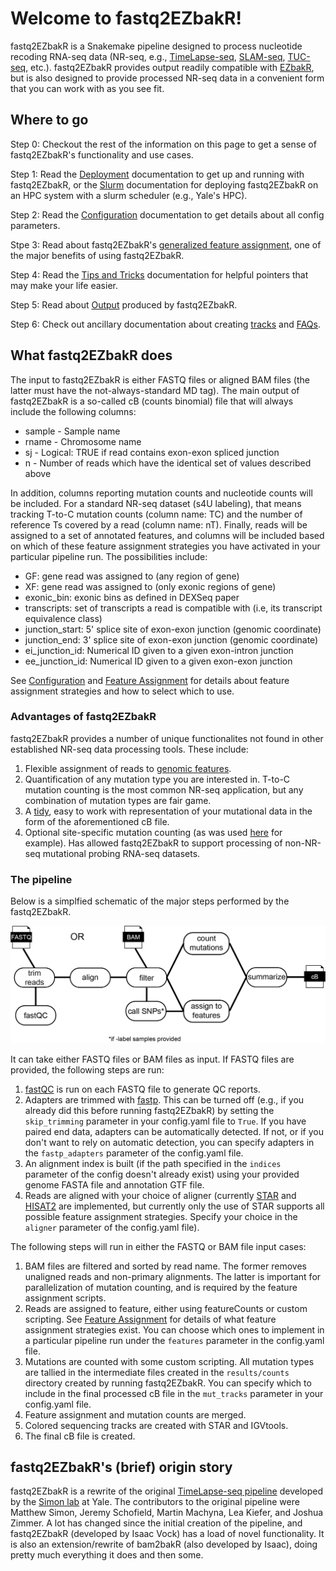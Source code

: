 # Welcome to fastq2EZbakR!

fastq2EZbakR is a Snakemake pipeline designed to process nucleotide recoding RNA-seq data (NR-seq, e.g., [TimeLapse-seq](https://www.nature.com/articles/nmeth.4582), [SLAM-seq](https://www.nature.com/articles/nmeth.4435), [TUC-seq](https://pubmed.ncbi.nlm.nih.gov/31768978/), etc.). fastq2EZbakR provides output readily compatible with [EZbakR](https://github.com/isaacvock/EZbakR), but is also designed to provide processed NR-seq data in a convenient form that you can work with as you see fit.

## Where to go

Step 0: Checkout the rest of the information on this page to get a sense of fastq2EZbakR's functionality and use cases.

Step 1: Read the [Deployment](deploy.md) documentation to get up and running with fastq2EZbakR, or the [Slurm](slurm.md) documentation for deploying fastq2EZbakR on an HPC system with a slurm scheduler (e.g., Yale's HPC).

Step 2: Read the [Configuration](configuration.md) documentation to get details about all config parameters.

Stpe 3: Read about fastq2EZbakR's [generalized feature assignment](features.md), one of the major benefits of using fastq2EZbakR.

Step 4: Read the [Tips and Tricks](tips.md) documentation for helpful pointers that may make your life easier.

Step 5: Read about [Output](output.md) produced by fastq2EZbakR.

Step 6: Check out ancillary documentation about creating [tracks](tracks.md) and [FAQs](faq.md).


## What fastq2EZbakR does

The input to fastq2EZbakR is either FASTQ files or aligned BAM files (the latter must have the not-always-standard MD tag). The main output of fastq2EZbakR is a so-called cB (counts binomial) file that will always include the following columns:

* sample - Sample name
* rname - Chromosome name
* sj - Logical: TRUE if read contains exon-exon spliced junction
* n - Number of reads which have the identical set of values described above

In addition, columns reporting mutation counts and nucleotide counts will be included. For a standard NR-seq dataset (s4U labeling), that means tracking T-to-C mutation counts (column name: TC) and the number of reference Ts covered by a read (column name: nT). Finally, reads will be assigned to a set of annotated features, and columns will be included based on which of these feature assignment strategies you have activated in your particular pipeline run. The possibilities include:

* GF: gene read was assigned to (any region of gene)
* XF: gene read was assigned to (only exonic regions of gene)
* exonic_bin: exonic bins as defined in DEXSeq paper
* transcripts: set of transcripts a read is compatible with (i.e, its transcript equivalence class)
* junction_start: 5' splice site of exon-exon junction (genomic coordinate)
* junction_end: 3' splice site of exon-exon junction (genomic coordinate)
* ei_junction_id: Numerical ID given to a given exon-intron junction
* ee_junction_id: Numerical ID given to a given exon-exon junction

See [Configuration](configuration.md) and [Feature Assignment](features.md) for details about feature assignment strategies and how to select which to use.

### Advantages of fastq2EZbakR

fastq2EZbakR provides a number of unique functionalites not found in other established NR-seq data processing tools. These include:

1. Flexible assignment of reads to [genomic features](features.md).
1. Quantification of any mutation type you are interested in. T-to-C mutation counting is the most common NR-seq application, but any combination of mutation types are fair game. 
1. A [tidy](https://vita.had.co.nz/papers/tidy-data.pdf), easy to work with representation of your mutational data in the form of the aforementioned cB file.
1. Optional site-specific mutation counting (as was used [here](https://acs.figshare.com/collections/Disulfide_Tethering_to_Map_Small_Molecule_Binding_Sites_Transcriptome-wide/7421963) for example). Has allowed fastq2EZbakR to support processing of non-NR-seq mutational probing RNA-seq datasets.


### The pipeline

Below is a simplfied schematic of the major steps performed by the fastq2EZbakR. 

![pipeline](images/Simple_Pipeline.png)

It can take either FASTQ files or BAM files as input. If FASTQ files are provided, the following steps are run:

1. [fastQC](https://www.bioinformatics.babraham.ac.uk/projects/fastqc/) is run on each FASTQ file to generate QC reports. 
1. Adapters are trimmed with [fastp](https://github.com/OpenGene/fastp). This can be turned off (e.g., if you already did this before running fastq2EZbakR) by setting the `skip_trimming` parameter in your config.yaml file to `True`. If you have paired end data, adapters can be automatically detected. If not, or if you don't want to rely on automatic detection, you can specify adapters in the `fastp_adapters` parameter of the config.yaml file.
1. An alignment index is built (if the path specified in the `indices` parameter of the config doesn't already exist) using your provided genome FASTA file and annotation GTF file.
1. Reads are aligned with your choice of aligner (currently [STAR](https://github.com/alexdobin/STAR) and [HISAT2](https://github.com/DaehwanKimLab/hisat2) are implemented, but currently only the use of STAR supports all possible feature assignment strategies. Specify your choice in the `aligner` parameter of the config.yaml file).

The following steps will run in either the FASTQ or BAM file input cases: 

1. BAM files are filtered and sorted by read name. The former removes unaligned reads and non-primary alignments. The latter is important for parallelization of mutation counting, and is required by the feature assignment scripts.
1. Reads are assigned to feature, either using featureCounts or custom scripting. See [Feature Assignment](features.md) for details of what feature assignment strategies exist. You can choose which ones to implement in a particular pipeline run under the `features` parameter in the config.yaml file.
1. Mutations are counted with some custom scripting. All mutation types are tallied in the intermediate files created in the `results/counts` directory created by running fastq2EZbakR. You can specify which to include in the final processed cB file in the `mut_tracks` parameter in your config.yaml file.
1. Feature assignment and mutation counts are merged.
1. Colored sequencing tracks are created with STAR and IGVtools.
1. The final cB file is created.


## fastq2EZbakR's (brief) origin story

fastq2EZbakR is a rewrite of the original [TimeLapse-seq pipeline](https://bitbucket.org/mattsimon9/timelapse_pipeline/src/master/) developed by the [Simon lab](https://simonlab.yale.edu/) at Yale. The contributors to the original pipeline were Matthew Simon, Jeremy Schofield, Martin Machyna, Lea Kiefer, and Joshua Zimmer. A lot has changed since the initial creation of the pipeline, and fastq2EZbakR (developed by Isaac Vock) has a load of novel functionality. It is also an extension/rewrite of bam2bakR (also developed by Isaac), doing pretty much everything it does and then some.
